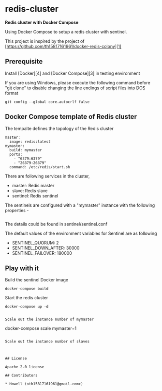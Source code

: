 # redis-cluster 
**Redis cluster with Docker Compose** 

Using Docker Compose to setup a redis cluster with sentinel.

This project is inspired by the project of [https://github.com/th15817161961/docker-redis-colony][1]

## Prerequisite

Install [Docker][4] and [Docker Compose][3] in testing environment

If you are using Windows, please execute the following command before "git clone" to disable changing the line endings of script files into DOS format

```
git config --global core.autocrlf false
```

## Docker Compose template of Redis cluster

The tempalte defines the topology of the Redis cluster

```
master:
  image: redis:latest
mymaster:
  build: mymaster
  ports:
    - "6379:6379"
    - "26379:26379"
  command: /etc/redis/start.sh
```

There are following services in the cluster,

* master: Redis master
* slave:  Redis slave
* sentinel: Redis sentinel


The sentinels are configured with a "mymaster" instance with the following properties -

```

```

The details could be found in sentinel/sentinel.conf

The default values of the environment variables for Sentinel are as following

* SENTINEL_QUORUM: 2
* SENTINEL_DOWN_AFTER: 30000
* SENTINEL_FAILOVER: 180000



## Play with it

Build the sentinel Docker image

```
docker-compose build
```

Start the redis cluster

```
docker-compose up -d
```

```

Scale out the instance number of mymaster

```
docker-compose scale mymaster=1
```

Scale out the instance number of slaves



## License

Apache 2.0 license 

## Contributors

* Howell (<th15817161961@gmail.com>)

